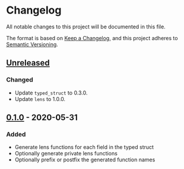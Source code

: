 # Changelog

All notable changes to this project will be documented in this file.

The format is based on [Keep a Changelog](https://keepachangelog.com/en/1.0.0/),
and this project adheres to [Semantic
Versioning](https://semver.org/spec/v2.0.0.html).

## [Unreleased]

### Changed

* Update `typed_struct` to 0.3.0.
* Update `lens` to 1.0.0.

## [0.1.0] - 2020-05-31

### Added

* Generate lens functions for each field in the typed struct
* Optionally generate private lens functions
* Optionally prefix or postfix the generated function names

[Unreleased]: https://github.com/ejpcmac/typed_struct_lens/compare/main...develop
[0.1.0]: https://github.com/ejpcmac/typed_struct_lens/releases/tag/v0.1.0
